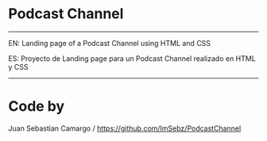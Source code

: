 # Podcast Channel
***
EN: Landing page of a Podcast Channel using HTML and CSS

ES: Proyecto de Landing page para un Podcast Channel realizado en HTML y CSS
***
# Code by

Juan Sebastian Camargo / https://github.com/ImSebz/PodcastChannel
